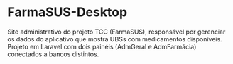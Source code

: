 # FarmaSUS-Desktop
Site administrativo do projeto TCC (FarmaSUS), responsável por gerenciar os dados do aplicativo que mostra UBSs com medicamentos disponíveis. Projeto em Laravel com dois painéis (AdmGeral e AdmFarmácia) conectados a bancos distintos.
